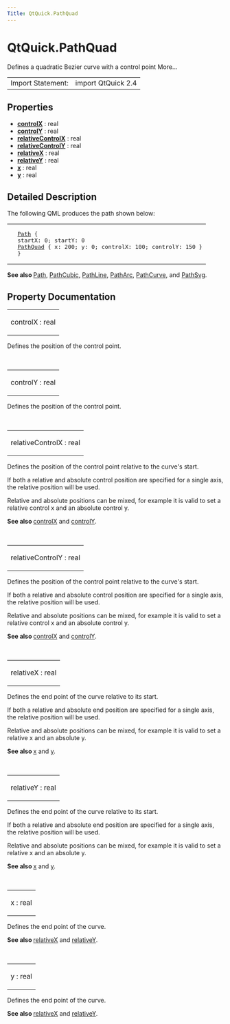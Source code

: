 ```yaml
---
Title: QtQuick.PathQuad
---
```


# QtQuick.PathQuad

<span class="subtitle"></span>
<!-- $$$PathQuad-brief -->
<p>Defines a quadratic Bezier curve with a control point More...</p>
<!-- @@@PathQuad -->
<table class="alignedsummary">
<tr><td class="memItemLeft rightAlign topAlign"> Import Statement:</td><td class="memItemRight bottomAlign"> import QtQuick 2.4</td></tr></table><ul>
</ul>
<h2 id="properties">Properties</h2>
<ul>
<li class="fn"><b><b><a href="#controlX-prop">controlX</a></b></b> : real</li>
<li class="fn"><b><b><a href="#controlY-prop">controlY</a></b></b> : real</li>
<li class="fn"><b><b><a href="#relativeControlX-prop">relativeControlX</a></b></b> : real</li>
<li class="fn"><b><b><a href="#relativeControlY-prop">relativeControlY</a></b></b> : real</li>
<li class="fn"><b><b><a href="#relativeX-prop">relativeX</a></b></b> : real</li>
<li class="fn"><b><b><a href="#relativeY-prop">relativeY</a></b></b> : real</li>
<li class="fn"><b><b><a href="#x-prop">x</a></b></b> : real</li>
<li class="fn"><b><b><a href="#y-prop">y</a></b></b> : real</li>
</ul>
<!-- $$$PathQuad-description -->
<h2 id="details">Detailed Description</h2>
</p>
<p>The following QML produces the path shown below:</p>
<table class="generic">
<tr valign="top"><td ><p class="centerAlign"><img src="https://developer.ubuntu.com/static/devportal_uploaded/5f2387f5-d214-44c2-8979-702e82ea09c5-../QtQuick.PathQuad/images/declarative-pathquad.png" alt="" /></p></td><td ><pre class="qml"><span class="type"><a href="QtQuick.Path.md">Path</a></span> {
<span class="name">startX</span>: <span class="number">0</span>; <span class="name">startY</span>: <span class="number">0</span>
<span class="type"><a href="index.html">PathQuad</a></span> { <span class="name">x</span>: <span class="number">200</span>; <span class="name">y</span>: <span class="number">0</span>; <span class="name">controlX</span>: <span class="number">100</span>; <span class="name">controlY</span>: <span class="number">150</span> }
}</pre>
</td></tr>
</table>
<p><b>See also </b><a href="QtQuick.Path.md">Path</a>, <a href="QtQuick.PathCubic.md">PathCubic</a>, <a href="QtQuick.PathLine.md">PathLine</a>, <a href="QtQuick.PathArc.md">PathArc</a>, <a href="QtQuick.PathCurve.md">PathCurve</a>, and <a href="QtQuick.PathSvg.md">PathSvg</a>.</p>
<!-- @@@PathQuad -->
<h2>Property Documentation</h2>
<!-- $$$controlX -->
<table class="qmlname"><tr valign="top" id="controlX-prop"><td class="tblQmlPropNode"><p><span class="name">controlX</span> : <span class="type">real</span></p></td></tr></table><p>Defines the position of the control point.</p>
<!-- @@@controlX -->
<br/>
<!-- $$$controlY -->
<table class="qmlname"><tr valign="top" id="controlY-prop"><td class="tblQmlPropNode"><p><span class="name">controlY</span> : <span class="type">real</span></p></td></tr></table><p>Defines the position of the control point.</p>
<!-- @@@controlY -->
<br/>
<!-- $$$relativeControlX -->
<table class="qmlname"><tr valign="top" id="relativeControlX-prop"><td class="tblQmlPropNode"><p><span class="name">relativeControlX</span> : <span class="type">real</span></p></td></tr></table><p>Defines the position of the control point relative to the curve's start.</p>
<p>If both a relative and absolute control position are specified for a single axis, the relative position will be used.</p>
<p>Relative and absolute positions can be mixed, for example it is valid to set a relative control x and an absolute control y.</p>
<p><b>See also </b><a href="#controlX-prop">controlX</a> and <a href="#controlY-prop">controlY</a>.</p>
<!-- @@@relativeControlX -->
<br/>
<!-- $$$relativeControlY -->
<table class="qmlname"><tr valign="top" id="relativeControlY-prop"><td class="tblQmlPropNode"><p><span class="name">relativeControlY</span> : <span class="type">real</span></p></td></tr></table><p>Defines the position of the control point relative to the curve's start.</p>
<p>If both a relative and absolute control position are specified for a single axis, the relative position will be used.</p>
<p>Relative and absolute positions can be mixed, for example it is valid to set a relative control x and an absolute control y.</p>
<p><b>See also </b><a href="#controlX-prop">controlX</a> and <a href="#controlY-prop">controlY</a>.</p>
<!-- @@@relativeControlY -->
<br/>
<!-- $$$relativeX -->
<table class="qmlname"><tr valign="top" id="relativeX-prop"><td class="tblQmlPropNode"><p><span class="name">relativeX</span> : <span class="type">real</span></p></td></tr></table><p>Defines the end point of the curve relative to its start.</p>
<p>If both a relative and absolute end position are specified for a single axis, the relative position will be used.</p>
<p>Relative and absolute positions can be mixed, for example it is valid to set a relative x and an absolute y.</p>
<p><b>See also </b><a href="#x-prop">x</a> and <a href="#y-prop">y</a>.</p>
<!-- @@@relativeX -->
<br/>
<!-- $$$relativeY -->
<table class="qmlname"><tr valign="top" id="relativeY-prop"><td class="tblQmlPropNode"><p><span class="name">relativeY</span> : <span class="type">real</span></p></td></tr></table><p>Defines the end point of the curve relative to its start.</p>
<p>If both a relative and absolute end position are specified for a single axis, the relative position will be used.</p>
<p>Relative and absolute positions can be mixed, for example it is valid to set a relative x and an absolute y.</p>
<p><b>See also </b><a href="#x-prop">x</a> and <a href="#y-prop">y</a>.</p>
<!-- @@@relativeY -->
<br/>
<!-- $$$x -->
<table class="qmlname"><tr valign="top" id="x-prop"><td class="tblQmlPropNode"><p><span class="name">x</span> : <span class="type">real</span></p></td></tr></table><p>Defines the end point of the curve.</p>
<p><b>See also </b><a href="#relativeX-prop">relativeX</a> and <a href="#relativeY-prop">relativeY</a>.</p>
<!-- @@@x -->
<br/>
<!-- $$$y -->
<table class="qmlname"><tr valign="top" id="y-prop"><td class="tblQmlPropNode"><p><span class="name">y</span> : <span class="type">real</span></p></td></tr></table><p>Defines the end point of the curve.</p>
<p><b>See also </b><a href="#relativeX-prop">relativeX</a> and <a href="#relativeY-prop">relativeY</a>.</p>
<!-- @@@y -->
<br/>

